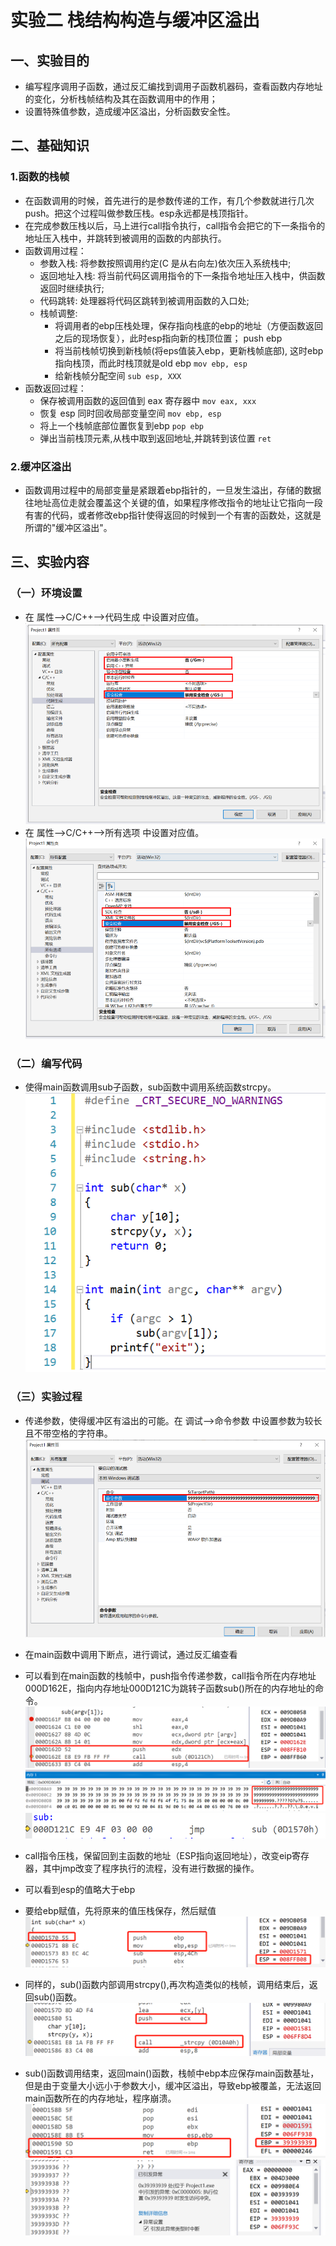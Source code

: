 # 实验二 栈结构构造与缓冲区溢出

## **一、实验目的**
* 编写程序调用子函数，通过反汇编找到调用子函数机器码，查看函数内存地址的变化，分析栈帧结构及其在函数调用中的作用；  
* 设置特殊值参数，造成缓冲区溢出，分析函数安全性。 

## **二、基础知识**
### 1.函数的栈帧
* 在函数调用的时候，首先进行的是参数传递的工作，有几个参数就进行几次push。把这个过程叫做参数压栈。esp永远都是栈顶指针。
* 在完成参数压栈以后，马上进行call指令执行，call指令会把它的下一条指令的地址压入栈中，并跳转到被调用的函数的内部执行。
* 函数调用过程：  
    * 参数入栈: 将参数按照调用约定(C 是从右向左)依次压入系统栈中;
    * 返回地址入栈: 将当前代码区调用指令的下一条指令地址压入栈中，供函数返回时继续执行;
    * 代码跳转: 处理器将代码区跳转到被调用函数的入口处;
    * 栈帧调整: 
        * 将调用者的ebp压栈处理，保存指向栈底的ebp的地址（方便函数返回之后的现场恢复），此时esp指向新的栈顶位置； push ebp
        * 将当前栈帧切换到新栈帧(将eps值装入ebp，更新栈帧底部), 这时ebp指向栈顶，而此时栈顶就是old ebp  `mov ebp, esp `
        * 给新栈帧分配空间 `sub esp, XXX`
* 函数返回过程：  
    * 保存被调用函数的返回值到 eax 寄存器中 `mov eax, xxx `
    * 恢复 esp 同时回收局部变量空间 `mov ebp, esp `
    * 将上一个栈帧底部位置恢复到ebp ` pop ebp `
    * 弹出当前栈顶元素,从栈中取到返回地址,并跳转到该位置 `ret`   

### 2.缓冲区溢出  
* 函数调用过程中的局部变量是紧跟着ebp指针的，一旦发生溢出，存储的数据往地址高位走就会覆盖这个关键的值，如果程序修改指令的地址让它指向一段有害的代码，或者修改ebp指针使得返回的时候到一个有害的函数处，这就是所谓的"缓冲区溢出"。  

## **三、实验内容**
### （一）环境设置
* 在 属性—>C/C++—>代码生成 中设置对应值。
![](image/设置1.png)
* 在 属性—>C/C++—>所有选项 中设置对应值。
![](image/设置2.png)

### （二）编写代码
* 使得main函数调用sub子函数，sub函数中调用系统函数strcpy。
![](image/代码.png)

### （三）实验过程
* 传递参数，使得缓冲区有溢出的可能。在 调试—>命令参数 中设置参数为较长且不带空格的字符串。
![](image/参数.png)

* 在main函数中调用下断点，进行调试，通过反汇编查看  

* 可以看到在main函数的栈帧中，push指令传递参数，call指令所在内存地址000D162E，指向内存地址000D121C为跳转子函数sub()所在的内存地址的命令。
![](image/1.png)
![](image/2.png)
![](image/3.png)
* call指令压栈，保留回到主函数的地址（ESP指向返回地址），改变eip寄存器，其中jmp改变了程序执行的流程，没有进行数据的操作。 
* 可以看到esp的值略大于ebp
* 要给ebp赋值，先将原来的值压栈保存，然后赋值
![](image/4.png)
* 同样的，sub()函数内部调用strcpy(),再次构造类似的栈帧，调用结束后，返回sub()函数。
![](image/5.png)
* sub()函数调用结束，返回main()函数，栈帧中ebp本应保存main函数基址，但是由于变量大小远小于参数大小，缓冲区溢出，导致ebp被覆盖，无法返回main函数所在的内存地址，程序崩溃。
![](image/6.png)
![](image/7.png)  
